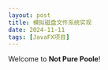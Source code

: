 ```yaml
---
layout: post
title: 模拟磁盘文件系统实现
date: 2024-11-11
tags: [JavaFX项目]
---
```

Welcome to **Not Pure Poole**! 
